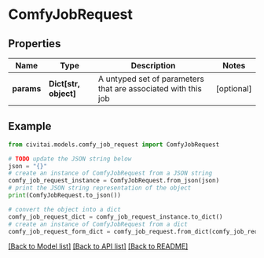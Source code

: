 # ComfyJobRequest


## Properties

Name | Type | Description | Notes
------------ | ------------- | ------------- | -------------
**params** | **Dict[str, object]** | A untyped set of parameters that are associated with this job | [optional] 

## Example

```python
from civitai.models.comfy_job_request import ComfyJobRequest

# TODO update the JSON string below
json = "{}"
# create an instance of ComfyJobRequest from a JSON string
comfy_job_request_instance = ComfyJobRequest.from_json(json)
# print the JSON string representation of the object
print(ComfyJobRequest.to_json())

# convert the object into a dict
comfy_job_request_dict = comfy_job_request_instance.to_dict()
# create an instance of ComfyJobRequest from a dict
comfy_job_request_form_dict = comfy_job_request.from_dict(comfy_job_request_dict)
```
[[Back to Model list]](../README.md#documentation-for-models) [[Back to API list]](../README.md#documentation-for-api-endpoints) [[Back to README]](../README.md)


